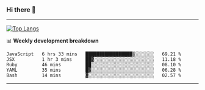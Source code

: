 ### Hi there 👋

-------
[![Top Langs](https://github-readme-stats.vercel.app/api/top-langs/?username=ashish-r)](https://github.com/anuraghazra/github-readme-stats)

📊 **Weekly development breakdown**
<!--START_SECTION:waka-->
```text
JavaScript   6 hrs 33 mins   █████████████████▒░░░░░░░   69.21 % 
JSX          1 hr 3 mins     ██▓░░░░░░░░░░░░░░░░░░░░░░   11.18 % 
Ruby         46 mins         ██░░░░░░░░░░░░░░░░░░░░░░░   08.10 % 
YAML         35 mins         █▓░░░░░░░░░░░░░░░░░░░░░░░   06.28 % 
Bash         14 mins         ▓░░░░░░░░░░░░░░░░░░░░░░░░   02.57 % 
```
<!--END_SECTION:waka-->
-------

<!--
**ashish-r/ashish-r** is a ✨ _special_ ✨ repository because its `README.md` (this file) appears on your GitHub profile.

Here are some ideas to get you started:

- 🔭 I’m currently working on ...
- 🌱 I’m currently learning ...
- 👯 I’m looking to collaborate on ...
- 🤔 I’m looking for help with ...
- 💬 Ask me about ...
- 📫 How to reach me: ...
- 😄 Pronouns: ...
- ⚡ Fun fact: ...
-->
